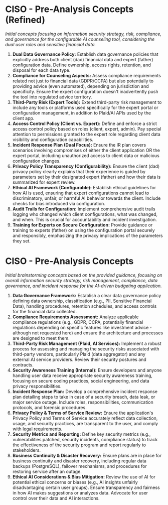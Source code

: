 # CISO - Pre-Analysis Concepts (Refined)

*Initial concepts focusing on information security strategy, risk, compliance, and governance for the configurable AI counseling tool, considering the dual user roles and sensitive financial data.*

1.  **Dual Data Governance Policy:** Establish data governance policies that explicitly address both client (dad) financial data and expert (father) configuration data. Define ownership, access rights, retention, and disposal for each data type.
2.  **Compliance for Counseling Aspects:** Assess compliance requirements related not just to financial data (GDPR/CCPA) but also potentially to providing advice (even automated), depending on jurisdiction and specificity. Ensure the expert configuration doesn't inadvertently push the tool into regulated advice territory.
3.  **Third-Party Risk (Expert Tools):** Extend third-party risk management to include any tools or platforms used specifically for the expert portal or configuration management, in addition to Plaid/AI APIs used by the client app.
4.  **Access Control Policy (Client vs. Expert):** Define and enforce a strict access control policy based on roles (client, expert, admin). Pay special attention to permissions granted to the expert role regarding client data visibility and configuration capabilities.
5.  **Incident Response Plan (Dual Focus):** Ensure the IR plan covers scenarios involving compromises of either the client application OR the expert portal, including unauthorized access to client data or malicious configuration changes.
6.  **Privacy Policy Transparency (Configurability):** Ensure the client (dad) privacy policy clearly explains that their experience is guided by parameters set by their designated expert (father) and how their data is summarized for expert review.
7.  **Ethical AI Framework (Configurable):** Establish ethical guidelines for how AI is used, ensuring that expert configurations cannot lead to discriminatory, unfair, or harmful AI behavior towards the client. Include checks for bias introduced via configuration.
8.  **Audit Trails for Configuration:** Implement comprehensive audit trails logging who changed which client configurations, what was changed, and when. This is crucial for accountability and incident investigation.
9.  **Training for Experts on Secure Configuration:** Provide guidance or training to experts (father) on using the configuration portal securely and responsibly, emphasizing the privacy implications of the parameters they set.

# CISO - Pre-Analysis Concepts

*Initial brainstorming concepts based on the provided guidance, focusing on overall information security strategy, risk management, compliance, data governance, and incident response for the AI-driven budgeting application.*

1.  **Data Governance Framework:** Establish a clear data governance policy defining data ownership, classification (e.g., PII, Sensitive Financial Data), handling procedures, retention schedules, and access controls for the financial data collected.
2.  **Compliance Requirements Assessment:** Analyze applicable compliance regulations (e.g., GDPR, CCPA, potentially financial regulations depending on specific features like investment advice - although not requested here) and ensure the architecture and processes are designed to meet them.
3.  **Third-Party Risk Management (Plaid, AI Services):** Implement a robust process for assessing and managing the security risks associated with third-party vendors, particularly Plaid (data aggregator) and any external AI service providers. Review their security postures and contracts.
4.  **Security Awareness Training (Internal):** Ensure developers and anyone handling user data receive appropriate security awareness training, focusing on secure coding practices, social engineering, and data privacy responsibilities.
5.  **Incident Response Plan:** Develop a comprehensive incident response plan detailing steps to take in case of a security breach, data leak, or major service outage. Include roles, responsibilities, communication protocols, and forensic procedures.
6.  **Privacy Policy & Terms of Service Review:** Ensure the application's Privacy Policy and Terms of Service accurately reflect data collection, usage, and security practices, are transparent to the user, and comply with legal requirements.
7.  **Security Metrics and Reporting:** Define key security metrics (e.g., vulnerabilities patched, security incidents, compliance status) to track the effectiveness of the security program and report regularly to stakeholders.
8.  **Business Continuity & Disaster Recovery:** Ensure plans are in place for business continuity and disaster recovery, including regular data backups (PostgreSQL), failover mechanisms, and procedures for restoring service after an outage.
9.  **Ethical AI Considerations & Bias Mitigation:** Review the use of AI for potential ethical concerns or biases (e.g., AI insights unfairly disadvantaging certain user groups). Ensure transparency and fairness in how AI makes suggestions or analyzes data. Advocate for user control over their data and AI interactions. 